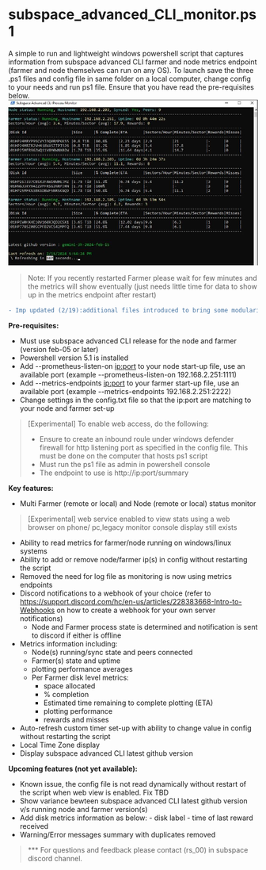 # subspace_advanced_CLI_monitor.ps1
A simple to run and lightweight windows powershell script that captures information from subspace advanced CLI farmer and node metrics endpoint (farmer and node themselves can run on any OS).
To launch save the three .ps1 files and config file in same folder on a local computer, change config to your needs and run ps1 file. Ensure that you have read the pre-requisites below.
![](https://github.com/irbujam/images/blob/main/ss_console_sample.JPG)

> Note: If you recently restarted Farmer please wait for few minutes and the metrics will show eventually (just needs little time for data to show up in the metrics endpoint after restart)
```diff
- Imp updated (2/19):additional files introduced to bring some modularity but it is still powershell just separated out some functions , also slight changes to config file
```
**Pre-requisites:**
- Must use subspace advanced CLI release for the node and farmer (version feb-05 or later)
- Powershell version 5.1 is installed
- Add --prometheus-listen-on <ip:port> to your node start-up file, use an available port (example --prometheus-listen-on 192.168.2.251:1111)  
- Add --metrics-endpoints <ip:port> to your farmer start-up file, use an available port (example --metrics-endpoints 192.168.2.251:2222)
- Change settings in the config.txt file so that the ip:port are matching to your node and farmer set-up

> [Experimental] To enable web access, do the following:
> - Ensure to create an inbound roule under windows defender firewall for http listening port as specified in the config file. This must be done on the computer that hosts ps1 script
> - Must run the ps1 file as admin in powershell console
> - The endpoint to use is http://ip:port/summary



**Key features:**
  - Multi Farmer (remote or local) and Node (remote or local) status monitor
  
> [Experimental] web service enabled to view stats using a web browser on phone/ pc,legacy monitor console display still exists
  
  - Ability to read metrics for farmer/node running on windows/linux systems
  - Ability to add or remove node/farmer ip(s) in config without restarting the script
  - Removed the need for log file as monitoring is now using metrics endpoints
  - Discord notifications to a webhook of your choice (refer to https://support.discord.com/hc/en-us/articles/228383668-Intro-to-Webhooks on how to create a webhook for your own server notifications)
      - Node and Farmer process state is determined and notification is sent to discord if either is offline
  - Metrics information including:
      - Node(s) running/sync state and peers connected
      - Farmer(s) state and uptime
      - plotting performance averages 
      - Per Farmer disk level metrics:
          - space allocated
          - % completion 
          - Estimated time remaining to complete plotting (ETA)
          - plotting performance
          - rewards and misses
  - Auto-refresh custom timer set-up with ability to change value in config without restarting the script
  - Local Time Zone display
  - Display subspace advanced CLI latest github version
  
**Upcoming features (not yet available):**
  - Known issue, the config file is not read dynamically without restart of the script when web view is enabled. Fix TBD
  - Show variance bewteen subspace advanced CLI latest github version v/s running node and farmer version(s)
  - Add disk metrics information as below:
          - disk label
          - time of last reward received
  - Warning/Error messages summary with duplicates removed

>*** For questions and feedback please contact (rs_00) in subspace discord channel.

